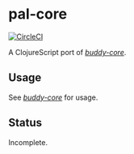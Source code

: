 # pal-core

[![CircleCI](https://circleci.com/gh/leppert/pal-core.svg?style=svg)](https://circleci.com/gh/leppert/pal-core)

A ClojureScript port of [_buddy-core_](https://github.com/funcool/buddy-core).

## Usage

See [_buddy-core_](https://github.com/funcool/buddy-core) for usage.

## Status

Incomplete.

